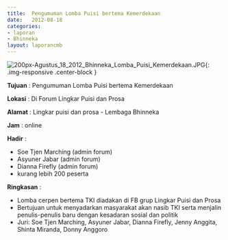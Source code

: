 ```yaml
---	
title: 	Pengumuman Lomba Puisi bertema Kemerdekaan
date: 	2012-08-18
categories:	
- laporan	
- Bhinneka	
layout: laporancmb	
---	
```

	
![200px-Agustus_18_2012_Bhinneka_Lomba_Puisi_Kemerdekaan.JPG](/uploads/200px-Agustus_18_2012_Bhinneka_Lomba_Puisi_Kemerdekaan.JPG){: .img-responsive .center-block }	
	
**Tujuan** :	Pengumuman Lomba Puisi bertema Kemerdekaan
	
**Lokasi** :	Di Forum Lingkar Puisi dan Prosa
	
**Alamat** : 	Lingkar puisi dan prosa - Lembaga Bhinneka
	
**Jam** :	online
	
**Hadir** :	
*	Soe Tjen Marching (admin forum)
*	Asyuner Jabar (admin forum)
*	Dianna Firefly (admin forum)
*	kurang lebih 200 peserta

**Ringkasan** :	
*	Lomba cerpen bertema TKI diadakan di FB grup Lingkar Puisi dan Prosa
*	Bertujuan untuk menyadarkan masyarakat akan nasib TKI serta menjalin penulis-penulis baru dengan kesadaran sosial dan politik
*	Juri: Soe Tjen Marching, Asyuner Jabar, Dianna Firefly, Jenny Anggita, Shinta Miranda, Donny Anggoro

